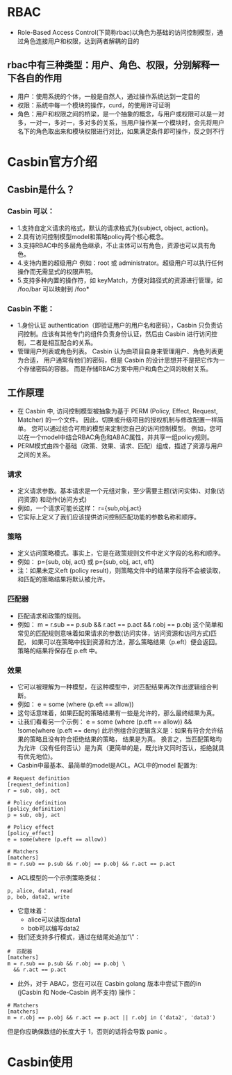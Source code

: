 # RBAC
* Role-Based Access Control(下简称rbac)以角色为基础的访问控制模型，通过角色连接用户和权限，达到两者解耦的目的
## rbac中有三种类型：用户、角色、权限，分别解释一下各自的作用
* 用户：使用系统的个体，一般是自然人，通过操作系统达到一定目的
* 权限：系统中每一个模块的操作，curd，的使用许可证明
* 角色：用户和权限之间的桥梁，是一个抽象的概念，与用户或权限可以是一对多，一对一，多对一，多对多的关系，当用户操作某一个模块时，会先将用户名下的角色取出来和模块权限进行对比，如果满足条件即可操作，反之则不行

# Casbin官方介绍
## Casbin是什么？
### Casbin 可以：
* 1.支持自定义请求的格式，默认的请求格式为{subject, object, action}。
* 2.具有访问控制模型model和策略policy两个核心概念。
* 3.支持RBAC中的多层角色继承，不止主体可以有角色，资源也可以具有角色。
* 4.支持内置的超级用户 例如：root 或 administrator。超级用户可以执行任何操作而无需显式的权限声明。
* 5.支持多种内置的操作符，如 keyMatch，方便对路径式的资源进行管理，如 /foo/bar 可以映射到 /foo*
### Casbin 不能：
* 1.身份认证 authentication（即验证用户的用户名和密码），Casbin 只负责访问控制。应该有其他专门的组件负责身份认证，然后由 Casbin 进行访问控制，二者是相互配合的关系。
* 管理用户列表或角色列表。 Casbin 认为由项目自身来管理用户、角色列表更为合适， 用户通常有他们的密码，但是 Casbin 的设计思想并不是把它作为一个存储密码的容器。 而是存储RBAC方案中用户和角色之间的映射关系。
## 工作原理
* 在 Casbin 中, 访问控制模型被抽象为基于 PERM (Policy, Effect, Request, Matcher) 的一个文件。 因此，切换或升级项目的授权机制与修改配置一样简单。 您可以通过组合可用的模型来定制您自己的访问控制模型。 例如，您可以在一个model中结合RBAC角色和ABAC属性，并共享一组policy规则。
* PERM模式由四个基础（政策、效果、请求、匹配）组成，描述了资源与用户之间的关系。
### 请求
* 定义请求参数。基本请求是一个元组对象，至少需要主题(访问实体)、对象(访问资源) 和动作(访问方式)
* 例如，一个请求可能长这样： r={sub,obj,act}
* 它实际上定义了我们应该提供访问控制匹配功能的参数名称和顺序。
### 策略
* 定义访问策略模式。事实上，它是在政策规则文件中定义字段的名称和顺序。
* 例如： p={sub, obj, act} 或 p={sub, obj, act, eft}
* 注：如果未定义eft (policy result)，则策略文件中的结果字段将不会被读取， 和匹配的策略结果将默认被允许。
### 匹配器
* 匹配请求和政策的规则。
* 例如： m = r.sub == p.sub && r.act == p.act && r.obj == p.obj 这个简单和常见的匹配规则意味着如果请求的参数(访问实体，访问资源和访问方式)匹配， 如果可以在策略中找到资源和方法，那么策略结果（p.eft）便会返回。 策略的结果将保存在 p.eft 中。
### 效果
* 它可以被理解为一种模型，在这种模型中，对匹配结果再次作出逻辑组合判断。
* 例如： e = some (where (p.eft == allow))
* 这句话意味着，如果匹配的策略结果有一些是允许的，那么最终结果为真。
* 让我们看看另一个示例： e = some (where (p.eft == allow)) && !some(where (p.eft == deny) 此示例组合的逻辑含义是：如果有符合允许结果的策略且没有符合拒绝结果的策略， 结果是为真。 换言之，当匹配策略均为允许（没有任何否认）是为真（更简单的是，既允许又同时否认，拒绝就具有优先地位)。
* Casbin中最基本、最简单的model是ACL。ACL中的model 配置为:
```azure
# Request definition
[request_definition]
r = sub, obj, act

# Policy definition
[policy_definition]
p = sub, obj, act

# Policy effect
[policy_effect]
e = some(where (p.eft == allow))

# Matchers
[matchers]
m = r.sub == p.sub && r.obj == p.obj && r.act == p.act
```
* ACL模型的一个示例策略类似：
```azure
p, alice, data1, read
p, bob, data2, write
```
* 它意味着：
  * alice可以读取data1
  * bob可以编写data2
* 我们还支持多行模式，通过在结尾处追加“\”：
```azure
#  匹配器
[matchers]
m = r.sub == p.sub && r.obj == p.obj \ 
  && r.act == p.act
```
* 此外，对于 ABAC，您在可以在 Casbin golang 版本中尝试下面的in (jCasbin 和 Node-Casbin 尚不支持) 操作：
```azure
# Matchers
[matchers]
m = r.obj == p.obj && r.act == p.act || r.obj in ('data2', 'data3')
```
但是你应确保数组的长度大于 1，否则的话将会导致 panic 。

# Casbin使用
